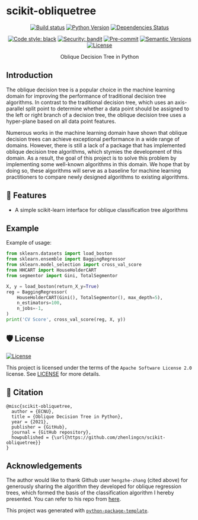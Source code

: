 # scikit-obliquetree

<div align="center">

[![Build status](https://github.com/zhenlingcn/scikit-obliquetree/workflows/build/badge.svg?branch=master&event=push)](https://github.com/zhenlingcn/scikit-obliquetree/actions?query=workflow%3Abuild)
[![Python Version](https://img.shields.io/pypi/pyversions/scikit-obliquetree.svg)](https://pypi.org/project/scikit-obliquetree/)
[![Dependencies Status](https://img.shields.io/badge/dependencies-up%20to%20date-brightgreen.svg)](https://github.com/zhenlingcn/scikit-obliquetree/pulls?utf8=%E2%9C%93&q=is%3Apr%20author%3Aapp%2Fdependabot)

[![Code style: black](https://img.shields.io/badge/code%20style-black-000000.svg)](https://github.com/psf/black)
[![Security: bandit](https://img.shields.io/badge/security-bandit-green.svg)](https://github.com/PyCQA/bandit)
[![Pre-commit](https://img.shields.io/badge/pre--commit-enabled-brightgreen?logo=pre-commit&logoColor=white)](https://github.com/zhenlingcn/scikit-obliquetree/blob/master/.pre-commit-config.yaml)
[![Semantic Versions](https://img.shields.io/badge/%F0%9F%9A%80-semantic%20versions-informational.svg)](https://github.com/zhenlingcn/scikit-obliquetree/releases)
[![License](https://img.shields.io/github/license/zhenlingcn/scikit-obliquetree)](https://github.com/zhenlingcn/scikit-obliquetree/blob/master/LICENSE)

Oblique Decision Tree in Python

</div>

## Introduction

The oblique decision tree is a popular choice in the machine learning domain for improving the performance of traditional decision tree algorithms. In contrast to the traditional decision tree, which uses an axis-parallel split point to determine whether a data point should be assigned to the left or right branch of a decision tree, the oblique decision tree uses a hyper-plane based on all data point features. 

Numerous works in the machine learning domain have shown that oblique decision trees can achieve exceptional performance in a wide range of domains. However, there is still a lack of a package that has implemented oblique decision tree algorithms, which stymies the development of this domain. As a result, the goal of this project is to solve this problem by implementing some well-known algorithms in this domain. We hope that by doing so, these algorithms will serve as a baseline for machine learning practitioners to compare newly designed algorithms to existing algorithms.


## 🚀 Features
* A simple scikit-learn interface for oblique classification tree algorithms

## Example
Example of usage:
```python
from sklearn.datasets import load_boston
from sklearn.ensemble import BaggingRegressor
from sklearn.model_selection import cross_val_score
from HHCART import HouseHolderCART
from segmentor import Gini, TotalSegmentor

X, y = load_boston(return_X_y=True)
reg = BaggingRegressor(
    HouseHolderCART(Gini(), TotalSegmentor(), max_depth=5),
    n_estimators=100,
    n_jobs=-1,
)
print('CV Score', cross_val_score(reg, X, y))
```

## 🛡 License

[![License](https://img.shields.io/github/license/zhenlingcn/scikit-obliquetree)](https://github.com/zhenlingcn/scikit-obliquetree/blob/master/LICENSE)

This project is licensed under the terms of the `Apache Software License 2.0` license. See [LICENSE](https://github.com/zhenlingcn/scikit-obliquetree/blob/master/LICENSE) for more details.

## 📃 Citation
```
@misc{scikit-obliquetree,
  author = {ECNU},
  title = {Oblique Decision Tree in Python},
  year = {2021},
  publisher = {GitHub},
  journal = {GitHub repository},
  howpublished = {\url{https://github.com/zhenlingcn/scikit-obliquetree}}
}
```

## Acknowledgements

The author would like to thank Github user `hengzhe-zhang` (cited above) for generously sharing the algorithm they developed for oblique regression trees, which formed the basis of the classification algorithm I hereby presented. You can refer to his repo from [here](https://github.com/zhenlingcn/scikit-obliquetree).

This project was generated with [`python-package-template`](https://github.com/TezRomacH/python-package-template).

